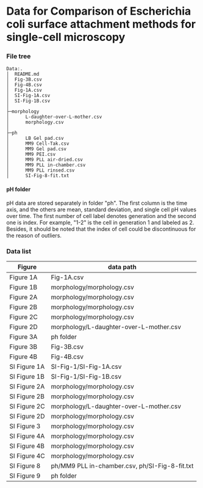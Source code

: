 # Data for Comparison of Escherichia coli surface attachment methods for single-cell microscopy

### File tree 

```
Data:.
│  README.md
│  Fig-3B.csv
│  Fig-4B.csv
│  Fig-1A.csv
│  SI-Fig-1A.csv
│  SI-Fig-1B.csv
│
├─morphology
│      L-daughter-over-L-mother.csv
│      morphology.csv
│
├─ph
│      LB Gel pad.csv
│      MM9 Cell-Tak.csv
│      MM9 Gel pad.csv
│      MM9 PEI.csv
│      MM9 PLL air-dried.csv
│      MM9 PLL in-chamber.csv
│      MM9 PLL rinsed.csv
│      SI-Fig-8-fit.txt
```

#### pH folder
pH data are stored separately in folder "ph". The first column is the time axis, and the others are mean, standard deviation, and single cell pH values over time. 
The first number of cell label denotes generation and the second one is index. For example, "1-2" is the cell in generation 1 and labeled as 2. Besides, it should be noted that the index of cell could be discontinuous for the reason of outliers.

### Data list
            
| Figure       | data path                                      |
|--------------|------------------------------------------------|
| Figure 1A    | Fig-1A.csv                                     |
| Figure 1B    | morphology/morphology.csv                      |
| Figure 2A    | morphology/morphology.csv                      |
| Figure 2B    | morphology/morphology.csv                      |
| Figure 2C    | morphology/morphology.csv                      |
| Figure 2D    | morphology/L-daughter-over-L-mother.csv        |
| Figure 3A    | ph folder                                      |
| Figure 3B    | Fig-3B.csv                                     |
| Figure 4B    | Fig-4B.csv                                     |
| SI Figure 1A | SI-Fig-1/SI-Fig-1A.csv                         |
| SI Figure 1B | SI-Fig-1/SI-Fig-1B.csv                         |
| SI Figure 2A | morphology/morphology.csv                      |
| SI Figure 2B | morphology/morphology.csv                      |
| SI Figure 2C | morphology/L-daughter-over-L-mother.csv        |
| SI Figure 2D | morphology/morphology.csv                      |
| SI Figure 3  | morphology/morphology.csv                      |
| SI Figure 4A | morphology/morphology.csv                      |
| SI Figure 4B | morphology/morphology.csv                      |
| SI Figure 4C | morphology/morphology.csv                      |
| SI Figure 8  | ph/MM9 PLL in-chamber.csv, ph/SI-Fig-8-fit.txt |
| SI Figure 9  | ph folder                                      |

